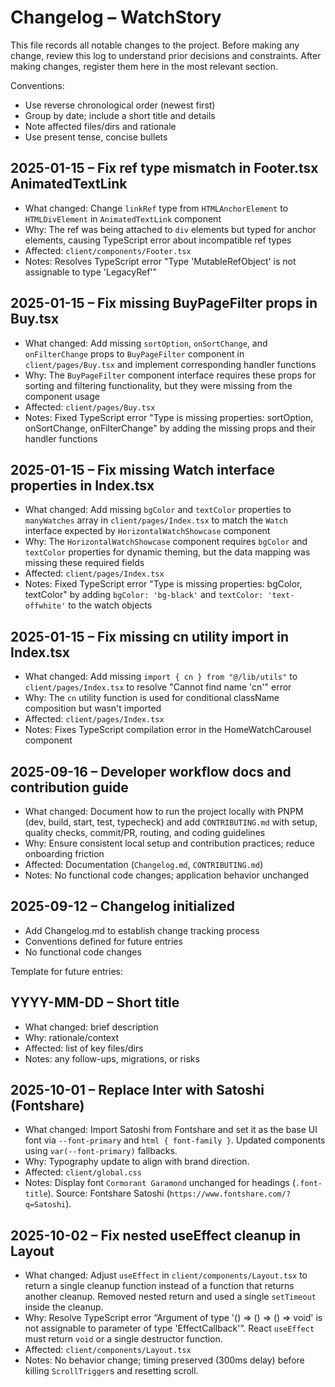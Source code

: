 # Changelog – WatchStory

This file records all notable changes to the project. Before making any change, review this log to understand prior decisions and constraints. After making changes, register them here in the most relevant section.

Conventions:
- Use reverse chronological order (newest first)
- Group by date; include a short title and details
- Note affected files/dirs and rationale
- Use present tense, concise bullets

## 2025-01-15 – Fix ref type mismatch in Footer.tsx AnimatedTextLink
- What changed: Change `linkRef` type from `HTMLAnchorElement` to `HTMLDivElement` in `AnimatedTextLink` component
- Why: The ref was being attached to `div` elements but typed for anchor elements, causing TypeScript error about incompatible ref types
- Affected: `client/components/Footer.tsx`
- Notes: Resolves TypeScript error "Type 'MutableRefObject<HTMLAnchorElement>' is not assignable to type 'LegacyRef<HTMLDivElement>'"

## 2025-01-15 – Fix missing BuyPageFilter props in Buy.tsx
- What changed: Add missing `sortOption`, `onSortChange`, and `onFilterChange` props to `BuyPageFilter` component in `client/pages/Buy.tsx` and implement corresponding handler functions
- Why: The `BuyPageFilter` component interface requires these props for sorting and filtering functionality, but they were missing from the component usage
- Affected: `client/pages/Buy.tsx`
- Notes: Fixed TypeScript error "Type is missing properties: sortOption, onSortChange, onFilterChange" by adding the missing props and their handler functions

## 2025-01-15 – Fix missing Watch interface properties in Index.tsx
- What changed: Add missing `bgColor` and `textColor` properties to `manyWatches` array in `client/pages/Index.tsx` to match the `Watch` interface expected by `HorizontalWatchShowcase` component
- Why: The `HorizontalWatchShowcase` component requires `bgColor` and `textColor` properties for dynamic theming, but the data mapping was missing these required fields
- Affected: `client/pages/Index.tsx`
- Notes: Fixed TypeScript error "Type is missing properties: bgColor, textColor" by adding `bgColor: 'bg-black'` and `textColor: 'text-offwhite'` to the watch objects

## 2025-01-15 – Fix missing cn utility import in Index.tsx
- What changed: Add missing `import { cn } from "@/lib/utils"` to `client/pages/Index.tsx` to resolve "Cannot find name 'cn'" error
- Why: The `cn` utility function is used for conditional className composition but wasn't imported
- Affected: `client/pages/Index.tsx`
- Notes: Fixes TypeScript compilation error in the HomeWatchCarousel component

## 2025-09-16 – Developer workflow docs and contribution guide
- What changed: Document how to run the project locally with PNPM (dev, build, start, test, typecheck) and add `CONTRIBUTING.md` with setup, quality checks, commit/PR, routing, and coding guidelines
- Why: Ensure consistent local setup and contribution practices; reduce onboarding friction
- Affected: Documentation (`Changelog.md`, `CONTRIBUTING.md`)
- Notes: No functional code changes; application behavior unchanged

## 2025-09-12 – Changelog initialized
- Add Changelog.md to establish change tracking process
- Conventions defined for future entries
- No functional code changes


Template for future entries:

## YYYY-MM-DD – Short title
- What changed: brief description
- Why: rationale/context
- Affected: list of key files/dirs
- Notes: any follow-ups, migrations, or risks

## 2025-10-01 – Replace Inter with Satoshi (Fontshare)
- What changed: Import Satoshi from Fontshare and set it as the base UI font via `--font-primary` and `html { font-family }`. Updated components using `var(--font-primary)` fallbacks.
- Why: Typography update to align with brand direction.
- Affected: `client/global.css`
- Notes: Display font `Cormorant Garamond` unchanged for headings (`.font-title`). Source: Fontshare Satoshi (`https://www.fontshare.com/?q=Satoshi`).
 
## 2025-10-02 – Fix nested useEffect cleanup in Layout
- What changed: Adjust `useEffect` in `client/components/Layout.tsx` to return a single cleanup function instead of a function that returns another cleanup. Removed nested return and used a single `setTimeout` inside the cleanup.
- Why: Resolve TypeScript error “Argument of type '() => () => () => void' is not assignable to parameter of type 'EffectCallback'”. React `useEffect` must return `void` or a single destructor function.
- Affected: `client/components/Layout.tsx`
- Notes: No behavior change; timing preserved (300ms delay) before killing `ScrollTrigger`s and resetting scroll.